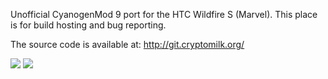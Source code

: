 Unofficial CyanogenMod 9 port for the HTC Wildfire S (Marvel). This place is for build hosting and bug reporting.

The source code is available at: http://git.cryptomilk.org/

<a href='http://flattr.com/thing/675402/ROM-CyanogenMod-9-Android-4-0-ICS-for-HTC-Wildfire-S'><img src='http://api.flattr.com/button/flattr-badge-large.png' /></a> <a href='https://flattr.com/donation/give/to/asn'><img src='http://xor.cryptomilk.org/pics/flattr_donate_normal.png' /></a>